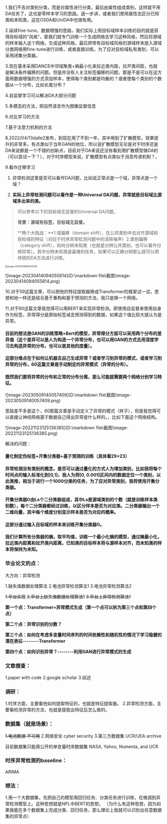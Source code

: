1.我们不去对类别分类，而是对属性进行分类，最后由属性组成类别，这样就不用DA任务了，这也是零样本学习的思路。退一步讲，或者我们使用属性去区分已知类和未知类，这在OSDA和UniDA中也很有用。

2.延续fine-tune，数据增强的思路，我们实际上用目标域样本训练的目的就是获得目标域的"风格"，那我们就专门训练一个生成网络去学习这种风格，然后将源域的样本输入这个网络，生成这种风格，最后把带有目标域风格的源域样本放入源域分类网络用fine-tune进行训练，或者直接训练。为了应对目标域私有类别，可以采用闭集分类器。

3.现在基本采用DANCE中邻域聚类+熵最小化来拉近类内距，拉开类间距，也就是解决条件偏移的问题。但是并没有人关注标签偏移的问题，那是不是可以在这方面用数据增强的方式添加样本，使得每个类别都是均衡的？或者使每个类别的个数服从一个分布，比如长尾分布？

4.自监督学习可以解决DA大部分问题

5.多模态的方法，把自然语言作为图像监督信息

6.对比学习的方法

7.基于注意力机制的方法

8.2022/04/13dalle2发布，到现在用了不到一年，其中用到了扩散模型，效果提升的非常多，有点类似于当年GAN的地位，所以说扩散模型无论是对于时序还是DA来说都是一个不错的创新点，目前对于DA来说还没有看到用扩散模型做DA的（可以尝试一下？），对于时序模型来说，扩散模型有点类似于消息传递机制？。

9.看作迁移学习

1. 异常检测这里是否可以看作DA问题，比如说正常点是一个域，异常点是一个域？

2. **实际上异常检测问题可以看作是一种Universal DA问题，异常就是目标域比源域多出来的类。**

> 可以参考以下的目标域无监督的Universal DA问题。
>
> **背景：源域有标签，目标域无监督。**
>
> **两个大挑战：**1.域偏移（domain shift），在公共类别中去对齐源域和目标域的特征（对应于时序异常检测问题中的消除噪声）2.类别偏移（category shift），如何分辨未知类（也就是分辨公共类别，也可以看作分辨异常）。其中分辨未知类是最难的任务，如果可以正确分辨那么就可以用传统的DA方法进行训练。

<img src="D:\markdown file\截图\image-20230414093533335.png" alt="image-20230414093533335" style="zoom:50%;" />

![image-20230414094055814](D:\markdown file\截图\image-20230414094055814.png)

10.对于59这篇文章，可以把他的特征提取器换成Transformer的框架试一试，思想和他一样还是结合基于重构和基于预测的方法，我只是换一个网络。

11.对于60这篇文章我觉得可以用BERT来实现异常检测。即使用自监督来使用自身作为标签，异常得分是原始标签减去预测得到的数据，如果这个值比较大就认为是异常。





#### **目前的想法是GAN的训练策略+Bert的模型，异常得分方面可以采用两个分布的差异值（这个差异可以是人为构造一个异常分布，也可以用GAN的方式去用深度学习去构造异常的分布，也可以是其他的度量）。**

#### 这部分难点在于如何让机器去自己生成异常？或者学习到异常的模式，或者学习到异常的分布，60这篇文章是手动制定的异常模式（异常的分布）。

#### 既然我们要将异常的分布和正常的分布分离，那么可能就需要两个网络分别学习特征。



![image-20230509140057409](D:\markdown file\截图\image-20230509140057409.png)

思路差不多是这个，60那篇文章是手动定义了异常的模式（样子），但是我觉得可以直接让神经网络基于数据自己得出异常是什么样的。，比如下面这个网络结构。

![image-20221123125136385](D:\markdown file\截图\image-20221123125136385.png)

解决的问题：









#### 量化制定伪标签+开集分类器+基于预测的训练（具体看29+23）

#### 异常检测没有类别的概念，是否可以通过量化的方式人为增加类别，比如我将每个时间点的输入标准化到[0,1]，我人为将[0, 0.001]区间内的数据定位一个类别，以此类推，相当于进行一个1000分类的任务，为了应对异常类别，我将使用开集分类器。

#### 开集分类器O由Ls个二分类器组成，其中Ls是源域类别的个数（就是训练样本类别数），每个二分类器都经过训练，以区分样本是否为对应类。二分类器输出一个二维向量，其中每个维度分别显示样本是否为对应的概率。

#### 这部分通过输入目标域的样本来训练开集分类器O。

#### 我们计算所有分类器的熵，取平均值，训练一个最小化熵的模型，通过熵最小化，拉近类内距离和拉开类内距离，已知类的目标样本将与源样本对齐，而未知类的样本将保持为未知。





















### **毕业论文的点**：

大方向：异常检测

1.缺失值数据处理算法
2.电池异常检测算法1
3.电池异常检测算法2

~~1.平台实现~~
~~2.平台上缺失值数据处理算法1~~
~~3.平台上异常检测算法1~~



**第一个点：Transformer+异常模式生成（第一个点可以拆为第三个点和第四个点）**

**第二个点：异常识别的分数？** 

**第三个点：如何在考虑多变量时间序列的时间依赖性和随机性的情况下学习稳健的潜在表征--------Transformer**

**第四个点：如何识别异常？--------利用GAN进行异常模式的生成**



### **文章搜查：**

1.paper with code 
2.google scholar
3.综述

### **调研：**

1.时序方面，主要看他如何提取特征的，也就是特征提取器。
2.异常检测方面，主要看检测异常的方法，也就是提取出特征后怎么做的。

### **数据集（就是场景）：** 

~~1.电池数据 不可用~~
2.网络安全 cyber security
3.第三方数据集 UCR/UEA archive

目前数据集只能用公开的单变量时序数据集 NASA, Yahoo, Numenta, and UCR

### **时序异常检测的baseline：**

ARIMA

### 想法：

1.用一个大数据集，先把自己的模型用回归任务、分类任务进行训练，在微调到异常检测模型上。这种思想就是NPL中BERT的思想。
（为什么有这种思想，因为如果我能在多个数据集上完成分类、回归任务，那么理论上我就可以识别出任意数据集的异常点）
